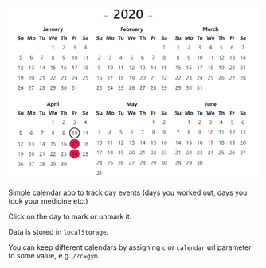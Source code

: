 ![](./screenshot.png)

Simple calendar app to track day events (days you worked out, days you took your medicine etc.)

Click on the day to mark or unmark it.

Data is stored in `localStorage`.

You can keep different calendars by assigning `c` or `calendar` url parameter to some value, e.g.
`/?c=gym`.
